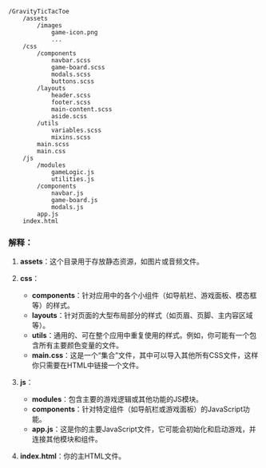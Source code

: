 
```
/GravityTicTacToe
    /assets
        /images
            game-icon.png
            ...
    /css
        /components
            navbar.scss
            game-board.scss
            modals.scss
            buttons.scss
        /layouts
            header.scss
            footer.scss
            main-content.scss
            aside.scss
        /utils
            variables.scss
            mixins.scss
        main.scss
        main.css
    /js
        /modules
            gameLogic.js
            utilities.js
        /components
            navbar.js
            game-board.js
            modals.js
        app.js
    index.html
```

### 解释：

1. **assets**：这个目录用于存放静态资源，如图片或音频文件。
   
2. **css**：
    - **components**：针对应用中的各个小组件（如导航栏、游戏面板、模态框等）的样式。
    - **layouts**：针对页面的大型布局部分的样式（如页眉、页脚、主内容区域等）。
    - **utils**：通用的、可在整个应用中重复使用的样式。例如，你可能有一个包含所有主要颜色变量的文件。
    - **main.css**：这是一个“集合”文件，其中可以导入其他所有CSS文件，这样你只需要在HTML中链接一个文件。

3. **js**：
    - **modules**：包含主要的游戏逻辑或其他功能的JS模块。
    - **components**：针对特定组件（如导航栏或游戏面板）的JavaScript功能。
    - **app.js**：这是你的主要JavaScript文件，它可能会初始化和启动游戏，并连接其他模块和组件。

4. **index.html**：你的主HTML文件。
